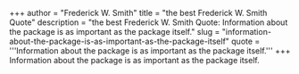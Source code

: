 +++
author = "Frederick W. Smith"
title = "the best Frederick W. Smith Quote"
description = "the best Frederick W. Smith Quote: Information about the package is as important as the package itself."
slug = "information-about-the-package-is-as-important-as-the-package-itself"
quote = '''Information about the package is as important as the package itself.'''
+++
Information about the package is as important as the package itself.
